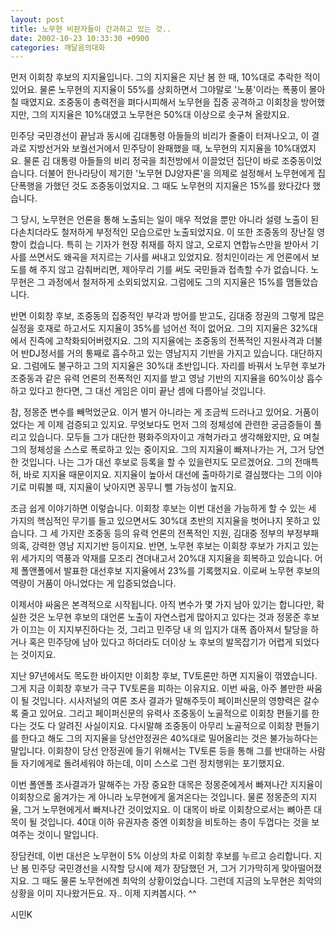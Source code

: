 ```yaml
---
layout: post
title: 노무현 비판자들이 간과하고 있는 것..
date: 2002-10-23 10:33:30 +0900
categories: 깨달음의대화
---
```

먼저 이회창 후보의 지지율입니다. 그의 지지율은 지난 봄 한 때, 10%대로 추락한 적이 있어요. 물론 노무현의 지지율이 55%를 상회하면서 그야말로 '노풍'이라는 폭풍이 몰아칠 때였지요. 조중동이 총력전을 펴다시피해서 노무현을 집중 공격하고 이회창을 방어했지만, 그의 지지율은 10%대였고 노무현은 50%대 이상으로 솟구쳐 올랐지요.
  

  
민주당 국민경선이 끝남과 동시에 김대통령 아들들의 비리가 줄줄이 터져나오고, 이 결과로 지방선거와 보궐선거에서 민주당이 완패했을 때, 노무현의 지지율을 10%대였지요. 물론 김 대통령 아들들의 비리 정국을 최전방에서 이끌었던 집단이 바로 조중동이었습니다. 더불어 한나라당이 제기한 '노무현 DJ양자론'을 의제로 설정해서 노무현에게 집단폭행을 가했던 것도 조중동이었지요. 그 때도 노무현의 지지율은 15%를 왔다갔다 했습니다.
  

  
그 당시, 노무현은 언론을 통해 노출되는 일이 매우 적었을 뿐만 아니라 설령 노출이 된다손치더라도 철저하게 부정적인 모습으로만 노출되었지요. 이 또한 조중동의 장난질 영향이 컸습니다. 특히 는 기자가 현장 취재를 하지 않고, 오로지 연합뉴스만을 받아서 기사를 쓰면서도 왜곡을 저지르는 기사를 써내고 있었지요. 정치인이라는 게 언론에서 보도를 해 주지 않고 감춰버리면, 제아무리 기를 써도 국민들과 접촉할 수가 없습니다. 노무현은 그 과정에서 철저하게 소외되었지요. 그럼에도 그의 지지율은 15%를 맴돌았습니다.
  

  
반면 이회창 후보, 조중동의 집중적인 부각과 방어를 받고도, 김대중 정권의 그렇게 많은 실정을 호재로 하고서도 지지율이 35%를 넘어선 적이 없어요. 그의 지지율은 32%대에서 진즉에 고착화되어버렸지요. 그의 지지율에는 조중동의 전폭적인 지원사격과 더불어 반DJ정서를 거의 통째로 흡수하고 있는 영남지지 기반을 가지고 있습니다. 대단하지요. 그럼에도 불구하고 그의 지지율은 30%대 초반입니다. 자리를 바꿔서 노무현 후보가 조중동과 같은 유력 언론의 전폭적인 지지를 받고 영남 기반의 지지율을 60%이상 흡수하고 있다고 한다면, 그 대선 게임은 이미 끝난 셈에 다름아닐 것입니다.
  

  
참, 정몽준 변수를 빼먹었군요. 이거 별거 아니라는 게 조금씩 드러나고 있어요. 거품이었다는 게 이제 검증되고 있지요. 무엇보다도 먼저 그의 정체성에 관련한 궁금증들이 풀리고 있습니다. 모두들 그가 대단한 평화주의자이고 개혁가라고 생각해왔지만, 요 며칠 그의 정체성을 스스로 폭로하고 있는 중이지요. 그의 지지율이 빠져나가는 거, 그거 당연한 것입니다. 나는 그가 대선 후보로 등록을 할 수 있을련지도 모르겠어요. 그의 전매특허, 바로 지지율 때문이지요. 지지율이 높아서 대선에 출마하기로 결심했다는 그의 이야기로 미뤄볼 때, 지지율이 낮아지면 꽁무니 뺄 가능성이 높지요.
  

  
조금 쉽게 이야기하면 이렇습니다. 이회창 후보는 이번 대선을 가능하게 할 수 있는 세 가지의 핵심적인 무기를 들고 있으면서도 30%대 초반의 지지율을 벗어나지 못하고 있습니다. 그 세 가지란 조중동 등의 유력 언론의 전폭적인 지원, 김대중 정부의 부정부패 의혹, 강력한 영남 지지기반 등이지요. 반면, 노무현 후보는 이회창 후보가 가지고 있는 위 세가지의 역풍과 악재를 모조리 견뎌내고서 20%대 지지율을 회복하고 있습니다. 어제 폴앤폴에서 발표한 대선후보 지지율에서 23%를 기록했지요. 이로써 노무현 후보의 역량이 거품이 아니었다는 게 입증되었습니다.
  

  
이제서야 싸움은 본격적으로 시작됩니다. 아직 변수가 몇 가지 남아 있기는 합니다만, 확실한 것은 노무현 후보의 대언론 노출이 자연스럽게 많아지고 있다는 것과 정몽준 후보가 이끄는 이 지지부진하다는 것, 그리고 민주당 내 의 입지가 대폭 좁아져서 탈당을 하거나 혹은 민주당에 남아 있다고 하더라도 더이상 노 후보의 발목잡기가 어렵게 되었다는 것이지요.
  

  
지난 97년에서도 목도한 바이지만 이회창 후보, TV토론만 하면 지지율이 꺾였습니다. 그게 지금 이회창 후보가 극구 TV토론을 피하는 이유지요. 이번 싸움, 아주 볼만한 싸움이 될 것입니다. 시사저널의 여론 조사 결과가 말해주듯이 페이퍼신문의 영향력은 갈수록 줄고 있어요. 그리고 페이퍼신문의 유력사 조중동이 노골적으로 이회창 편들기를 한다는 것도 다 알려진 사실이지요. 다시말해 조중동이 아무리 노골적으로 이회창 편들기를 한다고 해도 그의 지지율을 당선안정권은 40%대로 밀어올리는 것은 불가능하다는 말입니다. 이회창이 당선 안정권에 들기 위해서는 TV토론 등을 통해 그를 반대하는 사람들 자기에게로 돌려세워야 하는데, 이미 스스로 그런 정치행위는 포기했지요.
  

  
이번 폴앤폴 조사결과가 말해주는 가장 중요한 대목은 정몽준에게서 빠져나간 지지율이 이회창으로 옮겨가는 게 아니라 노무현에게 옮겨온다는 것입니다. 물론 정몽준의 지지율, 그거 노무현에게서 빠져나간 것이었지요. 이 대목이 바로 이회창으로서는 뼈아픈 대목이 될 것입니다. 40대 이하 유권자층 중엔 이회창을 비토하는 층이 두껍다는 것을 보여주는 것이니 말입니다.
  

  
장담컨데, 이번 대선은 노무현이 5% 이상의 차로 이회창 후보를 누르고 승리합니다. 지난 봄 민주당 국민경선을 시작할 당시에 제가 장담했던 거, 그거 기가막히게 맞아떨어졌지요. 그 때도 물론 노무현에겐 최악의 상황이었습니다. 그런데 지금의 노무현은 최악의 상황을 이미 지나왔거든요. 자.. 이제 지켜봅시다. ^^
  

  

  
시민K